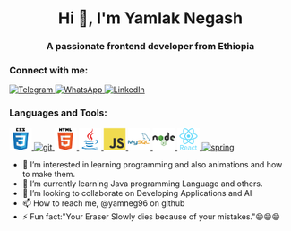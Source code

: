 


<!---
yamneg96/yamneg96 is a ✨ special ✨ repository because its `README.md` (this file) appears on your GitHub profile.
You can click the Preview link to take a look at your changes.
--->
<h1 align="center">Hi 👋, I'm Yamlak Negash</h1>
<h3 align="center">A passionate frontend developer from Ethiopia</h3>

<h3 align="left">Connect with me:</h3>
<p align="left">
  <a href="https://t.me/user1name_123">
    <img src="https://www.google.com/imgres?q=telegram%20image&imgurl=https%3A%2F%2Fstatic-00.iconduck.com%2Fassets.00%2Ftelegram-icon-2048x2048-30xu965w.png&imgrefurl=https%3A%2F%2Ficonduck.com%2Ficons%2F185464%2Ftelegram&docid=CFm6EyE8cwbhcM&tbnid=1aZQzDxtsUgJTM&vet=12ahUKEwjg8qK67deLAxU_aqQEHRBvDEgQM3oECBsQAA..i&w=2048&h=2048&hcb=2&ved=2ahUKEwjg8qK67deLAxU_aqQEHRBvDEgQM3oECBsQAA" alt="Telegram" width="30" height="30">
  </a>
  <a href="https://wa.me/0707707567">
    <img src="https://www.google.com/imgres?q=what%27s%20app%20image&imgurl=https%3A%2F%2Fstore-images.s-microsoft.com%2Fimage%2Fapps.8453.13655054093851568.4a371b72-2ce8-4bdb-9d83-be49894d3fa0.7f3687b9-847d-4f86-bb5c-c73259e2b38e&imgrefurl=https%3A%2F%2Fapps.microsoft.com%2Fdetail%2F9nksqgp7f2nh%3Fhl%3Den-US%26gl%3DUS&docid=7G3JXJTyvDoM-M&tbnid=yHEN7TFbIQXUwM&vet=12ahUKEwjBwrDJ7deLAxXWAfsDHYJ6KIQQM3oECBcQAA..i&w=300&h=300&hcb=2&ved=2ahUKEwjBwrDJ7deLAxXWAfsDHYJ6KIQQM3oECBcQAA" alt="WhatsApp" width="30" height="30">
  </a>
  <a href="www.linkedin.com/in/yamlak-negash-495383305">
    <img src="https://www.google.com/imgres?q=linkedin%20img&imgurl=https%3A%2F%2Fimg.freepik.com%2Fpremium-vector%2Flinkedin-logo_578229-227.jpg&imgrefurl=https%3A%2F%2Fwww.freepik.com%2Fpremium-vector%2Flinkedin-logo_28997508.htm&docid=i6KZD9zg9pQ52M&tbnid=FbVGtdwiCo-ErM&vet=12ahUKEwiqhJ-u7deLAxX9UaQEHbrLNF0QM3oECGQQAA..i&w=626&h=626&hcb=2&ved=2ahUKEwiqhJ-u7deLAxX9UaQEHbrLNF0QM3oECGQQAA" alt="LinkedIn" width="30" height="30">
  </a>
</p>

<h3 align="left">Languages and Tools:</h3>
<p align="left"> <a href="https://www.w3schools.com/css/" target="_blank" rel="noreferrer"> <img src="https://raw.githubusercontent.com/devicons/devicon/master/icons/css3/css3-original-wordmark.svg" alt="css3" width="40" height="40"/> </a> <a href="https://git-scm.com/" target="_blank" rel="noreferrer"> <img src="https://www.vectorlogo.zone/logos/git-scm/git-scm-icon.svg" alt="git" width="40" height="40"/> </a> <a href="https://www.w3.org/html/" target="_blank" rel="noreferrer"> <img src="https://raw.githubusercontent.com/devicons/devicon/master/icons/html5/html5-original-wordmark.svg" alt="html5" width="40" height="40"/> </a> <a href="https://www.java.com" target="_blank" rel="noreferrer"> <img src="https://raw.githubusercontent.com/devicons/devicon/master/icons/java/java-original.svg" alt="java" width="40" height="40"/> </a> <a href="https://developer.mozilla.org/en-US/docs/Web/JavaScript" target="_blank" rel="noreferrer"> <img src="https://raw.githubusercontent.com/devicons/devicon/master/icons/javascript/javascript-original.svg" alt="javascript" width="40" height="40"/> </a> <a href="https://www.mysql.com/" target="_blank" rel="noreferrer"> <img src="https://raw.githubusercontent.com/devicons/devicon/master/icons/mysql/mysql-original-wordmark.svg" alt="mysql" width="40" height="40"/> </a> <a href="https://nodejs.org" target="_blank" rel="noreferrer"> <img src="https://raw.githubusercontent.com/devicons/devicon/master/icons/nodejs/nodejs-original-wordmark.svg" alt="nodejs" width="40" height="40"/> </a> <a href="https://reactjs.org/" target="_blank" rel="noreferrer"> <img src="https://raw.githubusercontent.com/devicons/devicon/master/icons/react/react-original-wordmark.svg" alt="react" width="40" height="40"/> </a> <a href="https://spring.io/" target="_blank" rel="noreferrer"> <img src="https://www.vectorlogo.zone/logos/springio/springio-icon.svg" alt="spring" width="40" height="40"/> </a> </p>

- 👀 I’m interested in learning programming and also animations and how to make them.
- 🌱 I’m currently learning Java programming Language and others.
- 💞️ I’m looking to collaborate on Developing Applications and AI
- 📫 How to reach me, @yamneg96 on github
- ⚡ Fun fact:"Your Eraser Slowly dies because of your mistakes."😄😄😄
